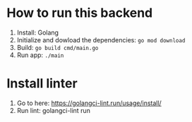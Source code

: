 # How to run this backend
1. Install: Golang
2. Initialize and dowload the dependencies: `go mod download`
3. Build: `go build cmd/main.go`
4. Run app: `./main`

# Install linter
1. Go to here: https://golangci-lint.run/usage/install/
2. Run lint: golangci-lint run